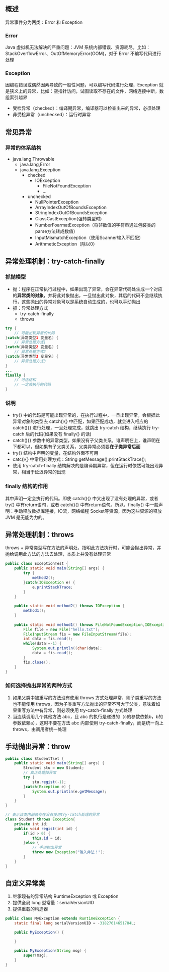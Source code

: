 ## 概述
异常事件分为两类：Error 和 Exception
### Error
Java 虚拟机无法解决的严重问题：JVM 系统内部错误、资源耗尽，比如：StackOverflowError、OutOfMemoryError(OOM)，对于 Error 不编写代码进行处理
### Exception
因编程错误或偶然因素导致的一般性问题，可以编写代码进行处理，Exception 就是狭义上的异常，比如：空指针访问，试图读取不存在的文件，网络连接中断，数组索引越界
* 受检异常（checked）：编译期异常，编译器可以检查出来的异常，必须处理
* 非受检异常（unchecked）：运行时异常

## 常见异常

### 异常的体系结构
* java.lang.Throwable
    * java.lang,Error
    * java.lang.Exception
        * checked
            * IOException
                * FileNotFoundException
                * ...
        * unchecked
            * NullPointerException
            * ArrayIndexOutOfBoundsException
            * StringIndexOutOfBoundsException
            * ClassCastException(强转类型时)
            * NumberFoarmatException（将非数值的字符串通过包装类的parse方法转成数值）
            * InputMismatchException（使用Scanner输入不匹配）
            * ArithmeticException（除以0）

## 异常处理机制：try-catch-finally
### 抓抛模型
* 抛：程序在正常执行过程中，如果出现了异常，会在异常代码处生成一个对应的**异常类的对象**，并将此对象抛出，一旦抛出此对象，其后的代码不会继续执行，这些抛出的异常对象可以是系统自动生成的，也可以手动抛出
* 抓：异常处理方式
    * try-catch-finally
    * throws

```java
try {
    // 可能出现异常的代码
}catch(异常类型1 变量名) {
    // 异常处理方式1
}catch(异常类型2 变量名) {
    // 异常处理方式2
}catch(异常类型3 变量名) {
    // 异常处理方式3
}
...
finally {
    // 可选结构
    // 一定会执行的代码 
}
```
### 说明
* try{} 中的代码是可能出现异常的，在执行过程中，一旦出现异常，会根据此异常对象的类型去 catch(){} 中匹配，如果匹配成功，就会进入相应的 catch(){} 进行处理，一旦处理完成，就跳出 try-catch 结构，继续执行 try-catch 后的代码(如果没有 finally{} 的话)
* catch(){} 参数中的异常类型，如果没有子父类关系，谁声明在上，谁声明在下都可以，但如果有子父类关系，父类异常必须要**在子类异常后面**
* try{} 结构中声明的变量，在结构外面不可用
* catc(){} 中常用处理方式：String getMessage();printStackTrace();
* 使用 try-catch-finally 结构解决的是编译期异常，但在运行时依然可能出现异常，相当于延迟异常的出现
### finally 结构的作用
其中声明一定会执行的代码。即使 catch(){} 中又出现了没有处理的异常，或者 try{} 中有return语句，或者 catch(){} 中有return语句。所以，finally{} 中一般声明：手动释放数据库连接，IO流，网络编程 Socket等资源，因为这些资源的释放 JVM 是无能为力的。

## 异常处理机制：throws
throws + 异常类型写在方法的声明处，指明此方法执行时，可能会抛出异常，并抛给调用此方法的方法去处理，本质上并没有处理异常
```java
public class ExceptionTest {
    public static void main(String[] args) {
        try {
            method2();
        }catch(IOException e) {
            e.printStackTrace;
        }
    }
    
    public static void method2() throws IOException {
        method1();
    }
    
    public static void method1() throws FileNotFoundException,IOException {
        File file = new File("hello.txt");
        FileInputStream fis = new FileInputStream(file);
        int data = fis.read();
        while(data!=-1) {
            System.out.println((char)data);
            data = fis.read();
        }
        fis.close();
    }
}
```
### 如何选择抛出异常的两种方式
1. 如果父类中被重写的方法没有使用 throws 方式处理异常，则子类重写的方法也不能使用 throws，因为子类重写方法抛出的异常不可大于父类，意味着如果重写方法中有异常，则必须使用 try-catch-finally 方式处理
2. 当连续调用几个其他方法 abc，且 abc 的执行是递进的（c的参数依赖b，b的参数依赖a），这时不要在方法 abc 内部使用 try-catch-finally，而是统一向上 throws，由调用者统一处理

## 手动抛出异常：throw
```java
public class StudentTset {
    public static void main(String[] args) {
        Strudent stu = new Student;
        // 真正处理掉异常
        try {
            stu.regist(-1);
        }catch(Exception e) {
            System.out.println(e.getMessage);
        }
    }
}

// 表示该类内部会存在没有使用try-catch处理的异常
class Student throws Exception{
    private int id;
    public void regist(int id) {
        if(id > 0) {
            this.id = id;
        }else {
            // 手动抛出异常
            throw new Exception("输入非法！");
        }
    }
}
```

## 自定义异常类
1. 继承现有的异常结构 RuntimeException 或 Exception
2. 提供全局 long 型常量：serialVersionUID
3. 提供重载的构造器

```java
public class MyException extends RuntimeException {
    static final long serialVersionUID = -31827614651784L;

    public MyException() {

    }

    public MyException(String msg) {
        super(msg);
    }
}
```